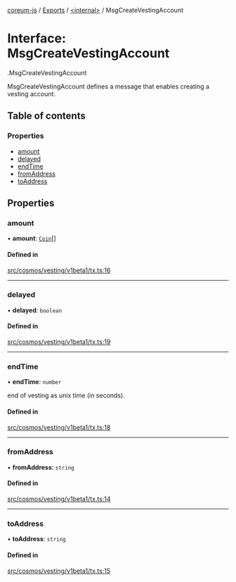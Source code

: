 [coreum-js](../README.md) / [Exports](../modules.md) / [<internal\>](../modules/internal_.md) / MsgCreateVestingAccount

# Interface: MsgCreateVestingAccount

[<internal>](../modules/internal_.md).MsgCreateVestingAccount

MsgCreateVestingAccount defines a message that enables creating a vesting
account.

## Table of contents

### Properties

- [amount](internal_.MsgCreateVestingAccount-1.md#amount)
- [delayed](internal_.MsgCreateVestingAccount-1.md#delayed)
- [endTime](internal_.MsgCreateVestingAccount-1.md#endtime)
- [fromAddress](internal_.MsgCreateVestingAccount-1.md#fromaddress)
- [toAddress](internal_.MsgCreateVestingAccount-1.md#toaddress)

## Properties

### amount

• **amount**: [`Coin`](../modules/internal_.md#coin)[]

#### Defined in

[src/cosmos/vesting/v1beta1/tx.ts:16](https://github.com/PyramydLabs/coreum-js/blob/75debec/src/cosmos/vesting/v1beta1/tx.ts#L16)

___

### delayed

• **delayed**: `boolean`

#### Defined in

[src/cosmos/vesting/v1beta1/tx.ts:19](https://github.com/PyramydLabs/coreum-js/blob/75debec/src/cosmos/vesting/v1beta1/tx.ts#L19)

___

### endTime

• **endTime**: `number`

end of vesting as unix time (in seconds).

#### Defined in

[src/cosmos/vesting/v1beta1/tx.ts:18](https://github.com/PyramydLabs/coreum-js/blob/75debec/src/cosmos/vesting/v1beta1/tx.ts#L18)

___

### fromAddress

• **fromAddress**: `string`

#### Defined in

[src/cosmos/vesting/v1beta1/tx.ts:14](https://github.com/PyramydLabs/coreum-js/blob/75debec/src/cosmos/vesting/v1beta1/tx.ts#L14)

___

### toAddress

• **toAddress**: `string`

#### Defined in

[src/cosmos/vesting/v1beta1/tx.ts:15](https://github.com/PyramydLabs/coreum-js/blob/75debec/src/cosmos/vesting/v1beta1/tx.ts#L15)
